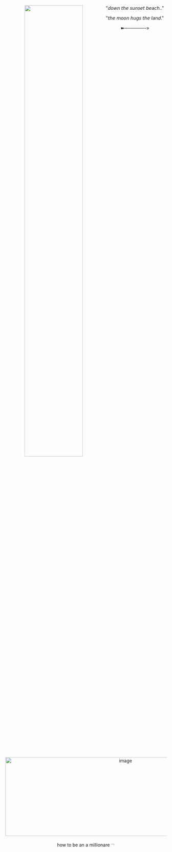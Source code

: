 <div align="center">
    

<img align="left" width="60%" src="https://github.com/user-attachments/assets/361c161f-cf6b-4cef-8b38-ea8241ecd336">

<h7 align>
"𝘥𝘰𝘸𝘯 𝘵𝘩𝘦 𝘴𝘶𝘯𝘴𝘦𝘵 𝘣𝘦𝘢𝘤𝘩.."

  "𝘵𝘩𝘦 𝘮𝘰𝘰𝘯 𝘩𝘶𝘨𝘴 𝘵𝘩𝘦 𝘭𝘢𝘯𝘥."

➽───────»

<img width="735" height="245" alt="image" src="https://github.com/user-attachments/assets/a4dcfd67-6193-45fb-b520-b54716e33806" />


how to be an a millionare 𓍼

  




